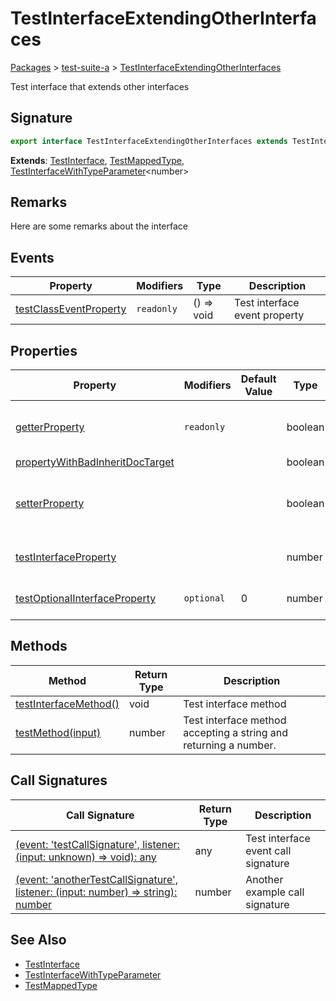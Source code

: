 # TestInterfaceExtendingOtherInterfaces

[Packages](/) > [test-suite-a](/test-suite-a/) > [TestInterfaceExtendingOtherInterfaces](/test-suite-a/testinterfaceextendingotherinterfaces-interface/)

Test interface that extends other interfaces

<h2 id="testinterfaceextendingotherinterfaces-signature">Signature</h2>

```typescript
export interface TestInterfaceExtendingOtherInterfaces extends TestInterface, TestMappedType, TestInterfaceWithTypeParameter<number>
```

**Extends**: [TestInterface](/test-suite-a/testinterface-interface/), [TestMappedType](/test-suite-a/testmappedtype-typealias/), [TestInterfaceWithTypeParameter](/test-suite-a/testinterfacewithtypeparameter-interface/)\<number>

<h2 id="testinterfaceextendingotherinterfaces-remarks">Remarks</h2>

Here are some remarks about the interface

## Events

| Property | Modifiers | Type | Description |
| - | - | - | - |
| [testClassEventProperty](/test-suite-a/testinterface-interface/testclasseventproperty-propertysignature) | `readonly` | () => void | Test interface event property |

## Properties

| Property | Modifiers | Default Value | Type | Description |
| - | - | - | - | - |
| [getterProperty](/test-suite-a/testinterface-interface/getterproperty-property) | `readonly` | | boolean | A test getter-only interface property. |
| [propertyWithBadInheritDocTarget](/test-suite-a/testinterface-interface/propertywithbadinheritdoctarget-propertysignature) | | | boolean | |
| [setterProperty](/test-suite-a/testinterface-interface/setterproperty-property) | | | boolean | A test property with a getter and a setter. |
| [testInterfaceProperty](/test-suite-a/testinterface-interface/testinterfaceproperty-propertysignature) | | | number | Test interface property |
| [testOptionalInterfaceProperty](/test-suite-a/testinterface-interface/testoptionalinterfaceproperty-propertysignature) | `optional` | 0 | number | Test optional property |

## Methods

| Method | Return Type | Description |
| - | - | - |
| [testInterfaceMethod()](/test-suite-a/testinterface-interface/testinterfacemethod-methodsignature) | void | Test interface method |
| [testMethod(input)](/test-suite-a/testinterfaceextendingotherinterfaces-interface/testmethod-methodsignature) | number | Test interface method accepting a string and returning a number. |

## Call Signatures

| Call Signature | Return Type | Description |
| - | - | - |
| [(event: 'testCallSignature', listener: (input: unknown) => void): any](/test-suite-a/testinterface-interface/_call_-callsignature) | any | Test interface event call signature |
| [(event: 'anotherTestCallSignature', listener: (input: number) => string): number](/test-suite-a/testinterface-interface/_call__1-callsignature) | number | Another example call signature |

<h2 id="testinterfaceextendingotherinterfaces-see-also">See Also</h2>

- [TestInterface](/test-suite-a/testinterface-interface/)
- [TestInterfaceWithTypeParameter](/test-suite-a/testinterfacewithtypeparameter-interface/)
- [TestMappedType](/test-suite-a/testmappedtype-typealias/)
